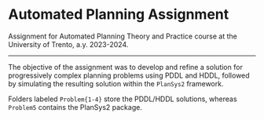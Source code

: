 # Automated Planning Assignment
Assignment for Automated Planning Theory and Practice course at the University of Trento, a.y. 2023-2024.

---

The objective of the assignment was to develop and refine a solution for progressively complex planning problems using PDDL and HDDL, followed by simulating the resulting solution within the `PlanSys2` framework.

Folders labeled `Problem{1-4}` store the PDDL/HDDL solutions, whereas `Problem5` contains the PlanSys2 package.
